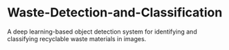 # Waste-Detection-and-Classification
A deep learning-based object detection system for identifying and classifying recyclable waste materials in images.
